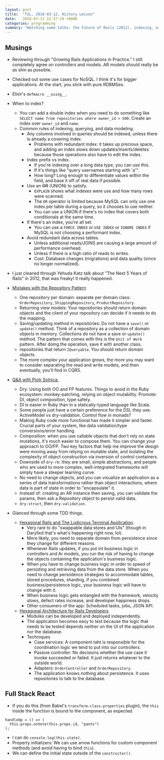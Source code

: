 ```yaml
---
layout: post
title:  "TIL, 2018-03-12, History Lesson"
date:   2018-03-12 12:37:19 +0800
categories: programming
summary: "Watching some talks: the Future of Rails (2012), indexing, error handling, and continue reading Full Stack React."
---
```


## Musings

- Reviewing through "Growing Rails Applications in Practice." I still completely agree on controllers and models. AR models should really be as slim as possible.
- Checked out some use cases for NoSQL. I think it's for bigger applications. At the start, you stick with pure RDBMSes.
- Elixir's `defmacro __using__`.


- When to index?
  - You can add a double index when you need to do something like `SELECT name from repositories where owner_id > 500`. Create an index over `owner_id` and `name`.
  - Common rules of indexing, querying, and data modeling.
    - Any columns involved in queries should be indexed, unless there is already a covering index.
      - Problems with redundant index: it takes up precious space, and adding an index slows down updates/inserts/deletes because those operations also have to edit the index.
    - Index prefix vs index.
      - If you're indexing over a long data type, you can use this.
      - If it's things like "query usernames starting with 'a'".
      - How long? Long enough to differentiate values within the field, and base it off of real data if possible.
    - Use an ~~OR~~ (UNION) to satisfy.
      - `EXPLAIN` shows what indexes were use and how many rows were scanned.
      - The `OR` operator is limited because MySQL can only use one index per table during a query, so it chooses to use neither.
      - You can use a UNION if there's no index that covers both conditionals at the same time.
    - If there's an index, you're all set.
      - You can use a `FORCE INDEX` or `USE INDEX` or `IGNORE INDEX` if MySQL is not choosing a performant index.
    - Avoid redundant data across tables.
      - Unless additional reads/JOINS are causing a large amount of performance overhead.
      - Unless if there is a high ratio of reads to writes.
      - Cost: Database changes (migrations) and data quality (since no longer normalized).

- I just cleaned through Yehuda Katz talk about "The Next 5 Years of Rails" in 2012, that was freaky! It really happened.
- [Mistakes with the Repository Pattern](https://programmingwithmosh.com/entity-framework/common-mistakes-with-the-repository-pattern/)
  - One repository per domain: separate per domain class: `OrderRepository`, `ShippingRepository`, `ProductRepository`.
  - Returning view models: Your repositories should return domain objects and the client of your repository can decide if it needs to do the mapping.
  - Saving/updating method in repositories: Do not have a `save()` or `update()` method. Think of a repository as a collection of domain objects in memory. Collections do not have a save or `update()` method. The pattern that comes with this is the `Unit of Work` pattern. After doing the operation, save it with another class.
  - repositories that return `IQueryable`. You should return domain objects.
  - The more complex your application grows, the more you may want to consider separating the read and write models, and then eventually, you'll find in CQRS.
- [Q&A with Piotr Solnica.](https://www.rubypigeon.com/posts/questions-and-answers-with-piotr-solnica/)
  - Dry: Using both OO and FP features. Things to avoid in the Ruby ecosystem: monkey-patching, relying on object mutability. Promote: DI, object composition, type safety.
  - DI is easier in Ruby than in a statically-typed language like Scala.
  - Some people just have a certain preference for the DSL they use. ActiveModel vs dry-validation. Control flow in monads?
  - Making Ruby code more functional has made it simpler and faster. Crucial parts of your system, like data validation/type conversions/error handling.
  - Composition: when you use callable objects that don't rely on state mutations, it's much easier to compose them. You can change your approach to OO/FP. Two key factors that help me improve the design were moving away from relying on mutable state, and isolating the complexity of object construction via inversion of control containers.
  - Downside of `dry-rb`: they are small, simple abstractions, and people who are used to more complex, well-integrated frameworks will simply have a steeper learning curve.
  - No need to change objects, and you can visualize an application as a series of data transformations rather than object interactions, where data is part of state in order to "encapsulate" it.
  - Instead of: creating an AR instance then saving, you can validate the params, then ask a Repository object to persist valid data.
  - `dry-struct`, then `dry-validation`.

- Glanced through some TDD things.
  - [Hexagonal Rails and The Ludicrous Terminal Application](https://content.pivotal.io/blog/hexagonal-rails-and-the-ludicrous-terminal-application).
    - Very rare to do "swappable data stores and UIs" (though in Daryllxd that's what's happening right now, lol).
    - More likely, you need to separate domain from persistence since they change for different reasons.
    - Whenever Rails updates, if you put int business logic in controllers and Ar models, you run the risk of having to change the objects containing the application's business logic.
    - When you have to change business logic in order to speed of persisting and retrieving data from the data store. When you need to change persistence strategies to accommodate tables, stored procedures, sharding, if you combined business/persistence logic, your business logic will have to change with it.
    - When business logic gets entangled with the framework, velocity slows, defect rates increase, and developer happiness drops.
    - Other consumers of the app: Scheduled tasks, jobs, JSON API.
  - [Hexagonal Architecture for Rails Developers](https://medium.com/@vsavkin/hexagonal-architecture-for-rails-developers-8b1fee64a613)
    - Modules can be developed and deployed independently.
    - The application becomes easy to test because the logic that needs to be tested depends neither on the UI of the application nor the database.
    - Techniques
      - Case services: A component taht is responsible for the coordination logic we tend to put into our controllers.
      - Passive controller: No decisions whether the use case it invoke succeeded or failed. It just returns whatever to the outside world.
      - Adapters: `OrderController` and `OrderRepository`.
      - The application knows nothing about persistence. It uses repositories to talk to the database.

## Full Stack React

- If you do this (from Babel's `transform-class-properties` plugin), the `this` inside the function is bound to the component, as expected.

```
handleUp = () => (
  this.props.onVote(this.props.id, "pants")
);
```

- I can do `console.log(this.state)`.
- Property initializers: We can use arrow functions for custom component methods (and avoid having to bind `this`).
- We can define the initial state outside of the `constructor()`.

